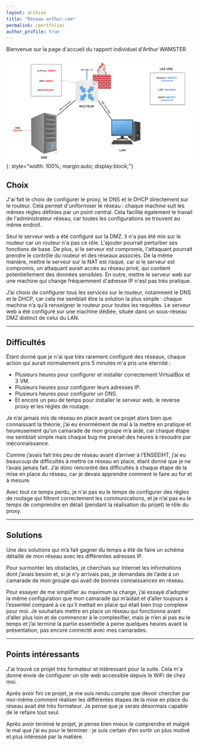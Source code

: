 ```yaml
---
layout: archive
title: "Réseau arthur.com"
permalink: /portfolio/
author_profile: true
---
```


Bienvenue sur la page d'accueil du rapport individuel d'Arthur WAMSTER

![Topologie du Réseau](/images/Arthur.png){: style="width: 100%; margin:auto; display:block;"}

## Choix

J'ai fait le choix de configurer le proxy, le DNS et le DHCP directement sur le routeur. Cela permet d'uniformiser le réseau : chaque machine suit les mêmes règles définies par un point central. Cela facilite également le travail de l'administrateur réseau, car toutes les configurations se trouvent au même endroit. 

Seul le serveur web a été configuré sur la DMZ. Il n'a pas été mis sur le routeur car un routeur n'a pas ce rôle. L'ajouter pourrait perturber ses fonctions de base. De plus, si le serveur est compromis, l'attaquant pourrait prendre le contrôle du routeur et des réseaux associés. De la même manière, mettre le serveur sur le NAT est risqué, car si le serveur est compromis, un attaquant aurait accès au réseau privé, qui contient potentiellement des données sensibles. En outre, mettre le serveur web sur une machine qui change fréquemment d'adresse IP n'est pas très pratique.

J’ai choisi de configurer tous les services sur le routeur, notamment le DNS et le DHCP, car cela me semblait être la solution la plus simple : chaque machine n’a qu’à renseigner le routeur pour toutes les requêtes. Le serveur web a été configuré sur une machine dédiée, située dans un sous-réseau DMZ distinct de celui du LAN.

---

## Difficultés

Étant donné que je n'ai que très rarement configuré des réseaux, chaque action qui aurait normalement pris 5 minutes m'a pris une éternité :

- Plusieurs heures pour configurer et installer correctement VirtualBox et 3 VM.
- Plusieurs heures pour configurer leurs adresses IP.
- Plusieurs heures pour configurer un DNS.
- Et encore un peu de temps pour installer le serveur web, le reverse proxy et les règles de routage.

Je n’ai jamais mis de réseau en place avant ce projet alors bien que connaissant la théorie, j’ai eu énormément de mal à la mettre en pratique et heureusement qu’un camarade de mon groupe m’a aidé, car chaque étape me semblait simple mais chaque bug me prenait des heures à résoudre par méconnaissance.

Comme j’avais fait très peu de réseau avant d’arriver à l’ENSEEIHT, j’ai eu beaucoup de difficultés à mettre ce réseau en place, étant donné que je ne l’avais jamais fait. J’ai donc rencontré des difficultés à chaque étape de la mise en place du réseau, car je devais apprendre comment le faire au fur et à mesure.

Avec tout ce temps perdu, je n'ai pas eu le temps de configurer des règles de routage qui filtrent correctement les communications, et je n’ai pas eu le temps de comprendre en détail (pendant la réalisation du projet) le rôle du proxy.

---

## Solutions

Une des solutions qui m’a fait gagner du temps a été de faire un schéma détaillé de mon réseau avec les différentes adresses IP.

Pour surmonter les obstacles, je cherchais sur Internet les informations dont j’avais besoin et, si je n’y arrivais pas, je demandais de l’aide à un camarade de mon groupe qui avait de bonnes connaissances en réseau.

Pour essayer de me simplifier au maximum la charge, j’ai essayé d’adopter la même configuration que mon camarade qui m’aidait et d’aller toujours à l’essentiel comparé à ce qu’il mettait en place qui était bien trop complexe pour moi. Je souhaitais mettre en place un réseau qui fonctionne avant d’aller plus loin et de commencer à le complexifier, mais je n’en ai pas eu le temps et j’ai terminé la partie essentielle à peine quelques heures avant la présentation, pas encore connecté avec mes camarades.

---

## Points intéressants

J'ai trouvé ce projet très formateur et intéressant pour la suite. Cela m'a donné envie de configurer un site web accessible depuis le WiFi de chez moi.

Après avoir fini ce projet, je me suis rendu compte que devoir chercher par moi-même comment réaliser les différentes étapes de la mise en place du réseau avait été très formateur. Je pense que je serais désormais capable de le refaire tout seul.

Après avoir terminé le projet, je pense bien mieux le comprendre et malgré le mal que j’ai eu pour le terminer : je suis certain d’en sortir un plus motivé et plus intéressé par la matière.

